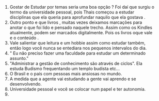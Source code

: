 1. Gostar de Estudar por temas seria uma boa opção ? Foi daí que surgiu o termo da universidade pessoal, pois Thais começou a estudar disciplinas que ela queria para aprofundar naquilo que ela gostava .
2.  Outro ponto e que livros , muitas vezes deixamos marcações para anotar o que foi lido e pensado naquele trecho. Assim como os Kindles atualmente, podem ser marcados digitalmente. Pois os livros oque vale e o conteúdo .
3. Vale salientar que leitura e um hobbie assim como estudar também, então logo você nunca se entediara nos pequenos intervalos do dia.
4. " Eu não preciso fazer uma faculdade para estudar um determinado assunto."
5. "Administrar  a gestão de conhecimento são através de ciclos". Ela estuda Budismo frequentando um templo budista etc...
6. O Brasil e o país com pessoas mais ansiosas no mundo.
7. A medida que a agente vai estudando a gente vai aprendo e se desenvolvendo.
8. Universidade pessoal e você se colocar num papel e ter autonomia.
9. 
